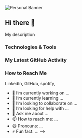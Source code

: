 <img src="/Users/ashleywilliams/Personal-Projects/GitHubReadMe/GitHubBanner.mp4" alt="Personal Banner">

## Hi there 👋

My description

### Technologies & Tools

### My Latest GitHub Activity

### How to Reach Me

LinkedIn, GitHub, spotify,

- 🔭 I’m currently working on ...
- 🌱 I’m currently learning ...
- 👯 I’m looking to collaborate on ...
- 🤔 I’m looking for help with ...
- 💬 Ask me about ...
- 📫 How to reach me: ...
- 😄 Pronouns: ...
- ⚡ Fun fact: ...
  -->
